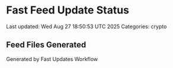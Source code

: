 # Fast Feed Update Status
Last updated: Wed Aug 27 18:50:53 UTC 2025
Categories: crypto

## Feed Files Generated

Generated by Fast Updates Workflow

